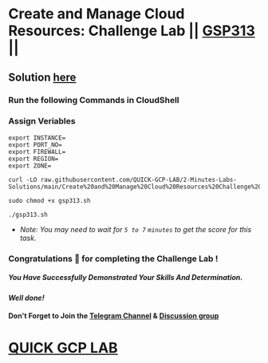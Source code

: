 # Create and Manage Cloud Resources: Challenge Lab || [GSP313](https://www.cloudskillsboost.google/focuses/10258?parent=catalog) ||

## Solution [here]()

### Run the following Commands in CloudShell

### Assign Veriables
```
export INSTANCE=
export PORT_NO=
export FIREWALL=
export REGION=
export ZONE=
```
```
curl -LO raw.githubusercontent.com/QUICK-GCP-LAB/2-Minutes-Labs-Solutions/main/Create%20and%20Manage%20Cloud%20Resources%20Challenge%20Lab/gsp313.sh

sudo chmod +x gsp313.sh

./gsp313.sh
```
* *Note: You may need to wait for `5 to 7` `minutes` to get the score for this task.*

### Congratulations 🎉 for completing the Challenge Lab !

##### *You Have Successfully Demonstrated Your Skills And Determination.*

#### *Well done!*

#### Don't Forget to Join the [Telegram Channel](https://t.me/QuickGcpLab) & [Discussion group](https://t.me/QuickGcpLabChats)

# [QUICK GCP LAB](https://www.youtube.com/@quickgcplab)